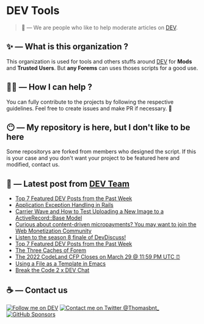 # DEV Tools

> 🔧 — We are people who like to help moderate articles on [DEV](https://dev.to).

## ✨ — What is this organization ?

This organization is used for tools and others stuffs around [DEV](https://dev.to) for **Mods** and **Trusted Users**. But __any Forems__ can uses thoses scripts for a good use.


## 💪🏼 — How I can help ?

You can fully contribute to the projects by following the respective guidelines. Feel free to create issues and make PR if necessary. 🎉

## 😶 — My repository is here, but I don't like to be here

Some repositorys are forked from members who designed the script. If this is your case and you don't want your project to be featured here and modified, contact us.

## 📝 — Latest post from [DEV Team](https://dev.to/devteam)

<!-- BLOG-POST-LIST:START -->
- [Top 7 Featured DEV Posts from the Past Week](https://dev.to/devteam/top-7-featured-dev-posts-from-the-past-week-150c)
- [Application Exception Handling in Rails](https://dev.to/devteam/application-exception-handling-in-rails-1pbh)
- [Carrier Wave and How to Test Uploading a New Image to a ActiveRecord::Base Model](https://dev.to/devteam/carrier-wave-and-how-to-test-uploading-a-new-image-to-a-activerecordbase-model-foj)
- [Curious about content-driven micropayments? You may want to join the Web Monetization Community](https://dev.to/devteam/curious-about-content-driven-micropayments-you-may-want-to-join-the-web-monetization-community-4lk6)
- [Listen to the season 8 finale of DevDiscuss!](https://dev.to/devteam/listen-to-the-season-8-finale-of-devdiscuss-25db)
- [Top 7 Featured DEV Posts from the Past Week](https://dev.to/devteam/top-7-featured-dev-posts-from-the-past-week-3bd2)
- [The Three Caches of Forem](https://dev.to/devteam/the-three-caches-of-forem-492p)
- [The 2022 CodeLand CFP Closes on March 29 @ 11:59 PM UTC ⏰](https://dev.to/devteam/the-2022-codeland-cfp-closes-on-march-29-1159-pm-utc-4ikd)
- [Using a File as a Template in Emacs](https://dev.to/devteam/using-a-file-as-a-template-in-emacs-gkn)
- [Break the Code 2 x DEV Chat](https://dev.to/devteam/break-the-code-2-x-dev-chat-5739)
<!-- BLOG-POST-LIST:END -->


## ☕ — Contact us

[![Follow me on DEV](https://img.shields.io/badge/dev.to-%2308090A.svg?&style=for-the-badge&logo=dev.to&logoColor=white&alt=devto)](https://dev.to/thomasbnt)
[![Contact me on Twitter @Thomasbnt_](https://img.shields.io/badge/Contact%20me%20on%20Twitter-%231DA1F2.svg?&style=for-the-badge&logo=twitter&logoColor=white&alt=twitter)](https://twitter.com/messages/1142357270-1142357270?text=Hello,%20I%20contact%20you%20from%20devtotools%20&recipient_id=1142357270) [![GitHub Sponsors](https://img.shields.io/badge/Sponsor%20me-%23EA54AE.svg?&style=for-the-badge&logo=github-sponsors&logoColor=white)](https://github.com/sponsors/thomasbnt)


